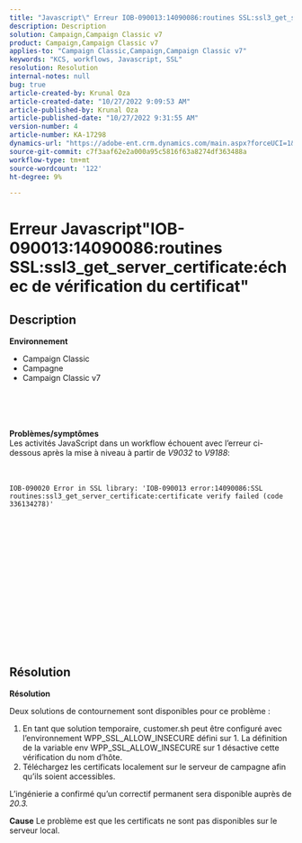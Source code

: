 ```yaml
---
title: "Javascript\" Erreur IOB-090013:14090086:routines SSL:ssl3_get_server_certificate:certificate verify failed\""
description: Description
solution: Campaign,Campaign Classic v7
product: Campaign,Campaign Classic v7
applies-to: "Campaign Classic,Campaign,Campaign Classic v7"
keywords: "KCS, workflows, Javascript, SSL"
resolution: Resolution
internal-notes: null
bug: true
article-created-by: Krunal Oza
article-created-date: "10/27/2022 9:09:53 AM"
article-published-by: Krunal Oza
article-published-date: "10/27/2022 9:31:55 AM"
version-number: 4
article-number: KA-17298
dynamics-url: "https://adobe-ent.crm.dynamics.com/main.aspx?forceUCI=1&pagetype=entityrecord&etn=knowledgearticle&id=c6f6931b-d755-ed11-bba2-6045bd006c82"
source-git-commit: c7f3aaf62e2a000a95c5816f63a8274df363488a
workflow-type: tm+mt
source-wordcount: '122'
ht-degree: 9%

---
```


# Erreur Javascript&quot;IOB-090013:14090086:routines SSL:ssl3_get_server_certificate:échec de vérification du certificat&quot;

## Description

<b>Environnement</b>
- Campaign Classic
- Campagne
- Campaign Classic v7

<br><br> <br><br><b>Problèmes/symptômes</b>
<br>Les activités JavaScript dans un workflow échouent avec l’erreur ci-dessous après la mise à niveau à partir de *V9032* to *V9188*: <br><br><br>

```
IOB-090020 Error in SSL library: 'IOB-090013 error:14090086:SSL routines:ssl3_get_server_certificate:certificate verify failed (code 336134278)'
```


<br> <br><br>
<br> <br><br> <br>

<br><br><br> <br><br> <br>

## Résolution


<b>Résolution</b>

Deux solutions de contournement sont disponibles pour ce problème :
1. En tant que solution temporaire, customer.sh peut être configuré avec l’environnement WPP_SSL_ALLOW_INSECURE défini sur 1. La définition de la variable env WPP_SSL_ALLOW_INSECURE sur 1 désactive cette vérification du nom d’hôte. 
2. Téléchargez les certificats localement sur le serveur de campagne afin qu’ils soient accessibles.

L’ingénierie a confirmé qu’un correctif permanent sera disponible auprès de *20.3.*



<b>Cause</b>
Le problème est que les certificats ne sont pas disponibles sur le serveur local.
